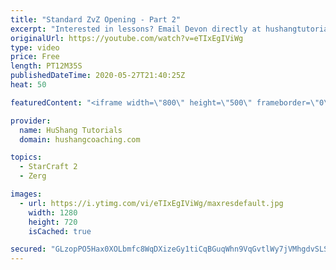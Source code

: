 ```yaml
---
title: "Standard ZvZ Opening - Part 2"
excerpt: "Interested in lessons? Email Devon directly at hushangtutorials@outlook.com ------------------------------------------------------------------------------------------------------- Want to support HuShang Tutorials directly? Patreon is a website where you can contribute a monthly donation that will help"
originalUrl: https://youtube.com/watch?v=eTIxEgIViWg
type: video
price: Free
length: PT12M35S
publishedDateTime: 2020-05-27T21:40:25Z
heat: 50

featuredContent: "<iframe width=\"800\" height=\"500\" frameborder=\"0\" src=\"https://www.youtube.com/embed/eTIxEgIViWg\" allow=\"accelerometer; autoplay; encrypted-media; gyroscope; picture-in-picture\" allowfullscreen></iframe>"

provider:
  name: HuShang Tutorials
  domain: hushangcoaching.com

topics:
  - StarCraft 2
  - Zerg

images:
  - url: https://i.ytimg.com/vi/eTIxEgIViWg/maxresdefault.jpg
    width: 1280
    height: 720
    isCached: true

secured: "GLzopPO5Hax0XOLbmfc8WqDXizeGy1tiCqBGuqWhn9VqGvtlWy7jVMhgdvSLSOG/vZupjv39PPSA4hOu8KJYRZaJRQDb+vsBwu2HO5yU8fCQH3SW+k/jIMPXs3QOo9nwtctZDAa5R3hUfmHlClxU/Sgwn8iyWOpa+buW3CN6BPCyW9xpFD1TTQfiJTSJ4SCex5YyzKDjhXpTlXkvQfftKg4Oa0AsxF/YBb/AJXUZ1tQUotxwiTrUg6MkwP922bNN2OfzWqCAOCKs3lItRo8dkClZ3lT+PlbZFvvqWV71taKVy/ynrnt5Lv/b52iM2pdYUxvlUvV3NQEUEVzuMGng5X5MIZ9gTtkrYt9CKEcugrtNi9n9OULandLvldxzFZCBI8+dfR5i+nxAinCATtUAjYCJML8lifDIA7SmtbM2gQM=;gvEIP0oSHGnVLMyIZt/vcQ=="
---
```


